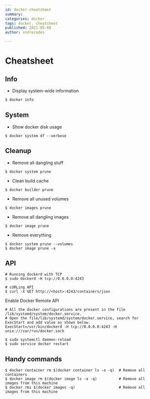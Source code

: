 ```yaml
---
id: docker-cheatsheet
summary:
categories: docker
tags: docker, cheatsheet
published: 2021-05-08
author: vndrecodes

---
```


# Cheatsheet

## Info
* Display system-wide information
``` bash
$ docker info
```


## System
* Show docker disk usage
```shell
$ docker system df --verbose
```


## Cleanup
* Remove all dangling stuff
```shell
$ docker system prune
```

* Clean build cache
```shell
$ docker builder prune
```

* Remove all unused volumes
```shell
$ docker images prune
```

* Remove all dangling images
```shell
$ docker image prune  
```

* Remove everything
```shell
$ docker system prune --volumes
$ docker image prune -a
```


## API
```shell
# Running dockerd with TCP
$ sudo dockerd -H tcp://0.0.0.0:4243

# cURLing API
$ curl -X GET http://<host>:4243/containers/json
```

Enable Docker Remote API
```shell
# All the docker configurations are present in the file /lib/systemd/system/docker.service.
# Open the file/lib/systemd/system/docker.service, search for ExecStart and add value as shown below.
ExecStart=/usr/bin/dockerd -H tcp://0.0.0.0:4243 -H unix:///var/run/docker.sock
```

```shell
$ sudo systemctl daemon-reload
$ sudo service docker restart
```


## Handy commands
```shell
$ docker container rm $(docker container ls -a -q)  # Remove all containers
$ docker image rm $(docker image ls -a -q)          # Remove all images from this machine
$ docker rmi $(docker images -q)                    # Remove all images from this machine
```
